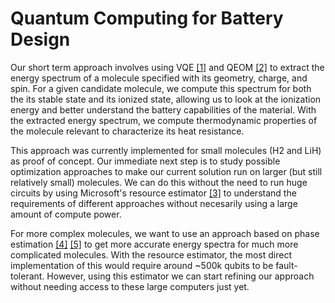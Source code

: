 # Quantum Computing for Battery Design

Our short term approach involves using VQE [[1]](https://www.nature.com/articles/s42254-021-00348-9) and QEOM [[2]](https://journals.aps.org/prresearch/abstract/10.1103/PhysRevResearch.2.043140) to extract the energy spectrum of a molecule specified with its geometry, charge, and spin. For a given candidate molecule, we compute this spectrum for both the its stable state and its ionized state, allowing us to look at the ionization energy and better understand the battery capabilities of the material. With the extracted energy spectrum, we compute thermodynamic properties of the molecule relevant to characterize its heat resistance. 

This approach was currently implemented for small molecules (H2 and LiH) as proof of concept. Our immediate next step is to study possible optimization approaches to make our current solution run on larger (but still relatively small) molecules. We can do this without the need to run huge circuits by using Microsoft's resource estimator [[3]](https://learn.microsoft.com/en-us/azure/quantum/intro-to-resource-estimation) to understand the requirements of different approaches without necesarily using a large amount of compute power.

For more complex molecules, we want to use an approach based on phase estimation [[4]](https://arxiv.org/abs/1811.08017) [[5]](https://arxiv.org/abs/1610.06546) to get more accurate energy spectra for much more complicated molecules. With the resource estimator, the most direct implementation of this would require around ~500k qubits to be fault-tolerant. However, using this estimator we can start refining our approach without needing access to these large computers just yet.
